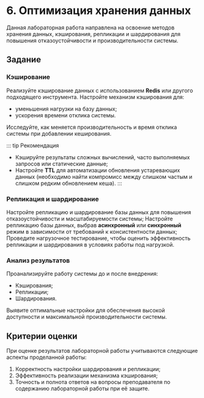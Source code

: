 # 6. Оптимизация хранения данных

Данная лабораторная работа направлена на освоение методов хранения данных, кэширования, репликации и шардирования для повышения отказоустойчивости и производительности системы.

## Задание

### Кэширование

Реализуйте кэширование данных с использованием **Redis** или другого подходящего инструмента. Настройте механизм кэширования для:

- уменьшения нагрузки на базу данных;
- ускорения времени отклика системы.

Исследуйте, как меняется производительность и время отклика системы при добавлении кеширования.

::: tip Рекомендация
- Кэшируйте результаты сложных вычислений, часто выполняемых запросов или статические данные;
- Настройте **TTL** для автоматизации обновления устаревающих данных (необходимо найти компромисс между слишком частым и слишком редким обновлением кеша).
:::

### Репликация и шардирование

Настройте репликацию и шардирование базы данных для повышения отказоустойчивости и масштабируемости системы;
Настройте репликацию базы данных, выбрав **асинхронный** или **синхронный** режим в зависимости от требований к консистентности данных;
Проведите нагрузочное тестирование, чтобы оценить эффективность репликации и шардирования в условиях работы под нагрузкой.

### Анализ результатов

Проанализируйте работу системы до и после внедрения:

- Кэширования;
- Репликации;
- Шардирования.

Выявите оптимальные настройки для обеспечения высокой доступности и максимальной производительности системы.

## Критерии оценки

При оценке результатов лабораторной работы учитываются следующие аспекты проделанной работы:

1. Корректность настройки шардирования и репликации;
1. Эффективность реализации механизма кэширования;
1. Точность и полнота ответов на вопросы преподавателя по содержанию лабораторной работы при её защите.
